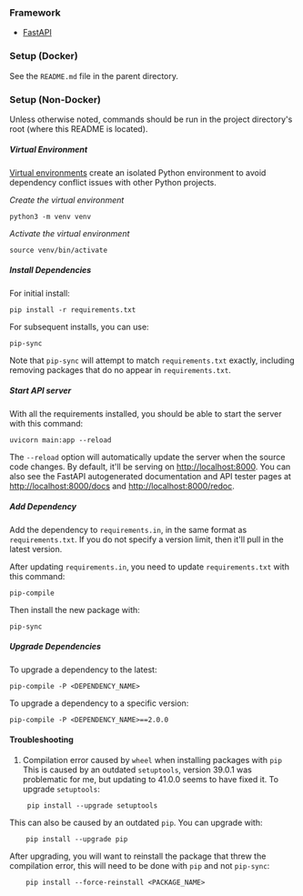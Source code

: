 ### Framework

* [FastAPI](https://fastapi.tiangolo.com/)

### Setup (Docker)

See the `README.md` file in the parent directory.

###  Setup (Non-Docker)

Unless otherwise noted, commands should be run in the project directory's root (where this README is located).

##### Virtual Environment

[Virtual environments](https://docs.python.org/3/tutorial/venv.html) create an isolated Python environment to avoid dependency conflict issues with other Python projects.

*Create the virtual environment*

    python3 -m venv venv

*Activate the virtual environment*

    source venv/bin/activate

##### Install Dependencies
   
For initial install:

    pip install -r requirements.txt

For subsequent installs, you can use:

    pip-sync

Note that `pip-sync` will attempt to match `requirements.txt` exactly, including removing packages that do no appear in `requirements.txt`.

##### Start API server

With all the requirements installed, you should be able to start the server with this command:

    uvicorn main:app --reload

The `--reload` option will automatically update the server when the source code changes. By default, it'll be serving on [http://localhost:8000](http://localhost:8000). You can also see the FastAPI autogenerated documentation and API tester pages at [http://localhost:8000/docs](http://localhost:8000/docs) and [http://localhost:8000/redoc](http://localhost:8000/redoc).

##### Add Dependency

Add the dependency to `requirements.in`, in the same format as `requirements.txt`. If you do not specify a version limit, then it'll pull in the latest version.

After updating `requirements.in`, you need to update `requirements.txt` with this command:

    pip-compile

Then install the new package with:

    pip-sync

##### Upgrade Dependencies

To upgrade a dependency to the latest:

    pip-compile -P <DEPENDENCY_NAME>

To upgrade a dependency to a specific version:

    pip-compile -P <DEPENDENCY_NAME>==2.0.0

#### Troubleshooting

1. Compilation error caused by `wheel` when installing packages with `pip`
  This is caused by an outdated `setuptools`, version 39.0.1 was problematic for me, but updating to 41.0.0 seems to have fixed it. To upgrade `setuptools`:

        pip install --upgrade setuptools

  This can also be caused by an outdated `pip`. You can upgrade with:

        pip install --upgrade pip

  After upgrading, you will want to reinstall the package that threw the compilation error, this will need to be done with `pip` and not `pip-sync`:

        pip install --force-reinstall <PACKAGE_NAME>
